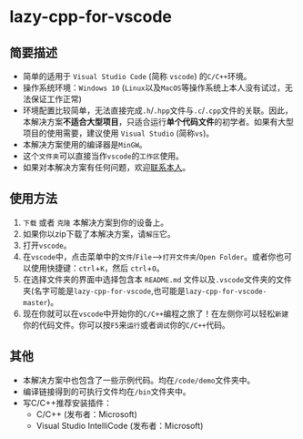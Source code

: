 # lazy-cpp-for-vscode

## 简要描述

* 简单的适用于 `Visual Studio Code` (简称 `vscode`) 的`C/C++`环境。
* 操作系统环境：`Windows 10` (`Linux`以及`MacOS`等操作系统上本人没有试过，无法保证工作正常)
* 环境配置比较简单，无法直接完成`.h`/`.hpp`文件与`.c`/`.cpp`文件的关联。因此，本解决方案**不适合大型项目**，只适合运行**单个代码文件**的初学者。如果有大型项目的使用需要，建议使用 `Visual Studio` (简称`vs`)。
* 本解决方案使用的编译器是`MinGW`。
* 这个`文件夹`可以直接当作`vscode`的`工作区`使用。
* 如果对本解决方案有任何问题，欢迎[联系本人][darrendanielday]。

## 使用方法

1. `下载` 或者 `克隆` 本解决方案到你的设备上。
2. 如果你以zip下载了本解决方案，请`解压`它。
3. 打开`vscode`。
4. 在`vscode`中，点击菜单中的`文件`/`File`-->`打开文件夹`/`Open Folder`。或者你也可以使用快捷键：`ctrl`+`K`，然后 `ctrl`+`O`。
5. 在选择文件夹的界面中选择包含本 `README.md` 文件以及`.vscode`文件夹的文件夹(名字可能是`lazy-cpp-for-vscode`,也可能是`lazy-cpp-for-vscode-master`)。
6. 现在你就可以在`vscode`中开始你的`C/C++`编程之旅了！在左侧你可以轻松`新建`你的代码文件。你可以按`F5`来`运行`或者`调试`你的`C/C++`代码。

## 其他

* 本解决方案中也包含了一些示例代码。均在`/code/demo`文件夹中。
* 编译链接得到的可执行文件均在`/bin`文件夹中。
* 写C/C++推荐安装插件：
  * C/C++ (发布者：Microsoft)
  * Visual Studio IntelliCode (发布者：Microsoft)

[darrendanielday]: Darren_Daniel_Day@hotmail.com
